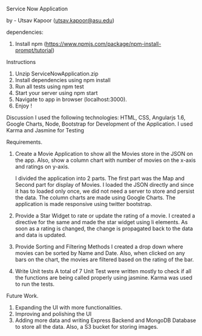 Service Now Application

by - Utsav Kapoor (utsav.kapoor@asu.edu)

dependencies:

1.  Install npm (https://www.npmjs.com/package/npm-install-prompt/tutorial)

Instructions

1.  Unzip ServiceNowApplication.zip
2.  Install dependencies using npm install
3.  Run all tests using npm test
4.  Start your server using npm start
5.  Navigate to app in browser (localhost:3000).
6.  Enjoy !

Discussion
I used the following technologies: HTML, CSS, Angularjs 1.6, Google Charts, Node, Bootstrap for Development of the Application. I used Karma and Jasmine for Testing

Requirements.

1. Create a Movie Application to show all the Movies store in the JSON on the app. Also, show a column chart with number of movies on the x-axis and ratings on y-axis.

    I divided the application into 2 parts. The first part was the Map and Second part for display of Movies. I loaded the JSON directly and since it has to loaded only once, we did not need a server to store and persist the data. The column charts are made using Google Charts. The application is made responsive using twitter bootstrap.

2.  Provide a Star Widget to rate or update the rating of a movie.
    I created a directive for the same and made the star widget using li elements. As soon as a rating is changed, the change is propagated back to the data and data is updated.

3.  Provide Sorting and Filtering Methods
    I created a drop down where movies can be sorted by Name and Date. Also, when clicked on any bars on the chart, the movies are filtered based on the rating of the bar.

4.  Write Unit tests
    A total of 7 Unit Test were written mostly to check if all the functions are being called properly using jasmine. Karma was used to run the tests.

Future Work.

1.  Expanding the UI with more functionalities.
2.  Improving and polishing the UI
3.  Adding more data and writing Express Backend and MongoDB Database to store all the data. Also, a S3 bucket for storing images.
